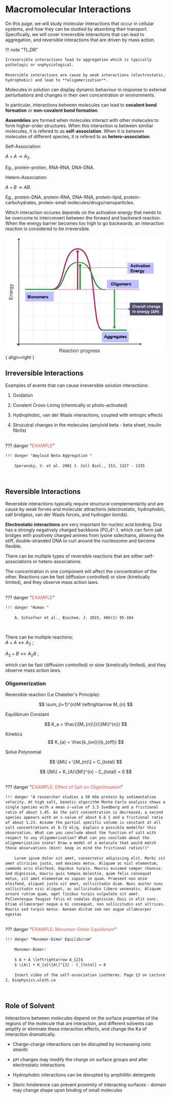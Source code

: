 # Macromolecular Interactions

On this page, we will study molecular interactions that occur in cellular systems, and how they can be studied by absorbing their transport. Specifically, we will cover irreversible interactions that can lead to aggregation, and reversible interactions that are driven by mass action.

!!! note "TL;DR"
    
    Irreversible interactions lead to aggregation which is typically pathologic or unphysiological.

    Reversible interactions are cause by weak interactions (electrostatic, hydrophobic) and lead to **oligomerization**.

Molecules in solution can display dynamic behaviour in response to external perturbations and changes in their own concentration or environments.

In particular, interactions between molecules can lead to **covalent bond formation** or **non-covalent bond formation**.

**Assemblies** are formed when molecules interact with other molecules to form higher-order structures. When this interaction is between similiar molecules, it is refered to as **self-association**. When it is between molecules of different species, it is refered to as **hetero-association**.

Self-Association: 

$A + A \rightarrow A_{2}$. 

Eg., protein-protien, RNA-RNA, DNA-DNA.

Hetero-Association: 

$A + B \rightarrow AB$.

Eg., protein-DNA, protein-RNA, DNA-RNA, protein-lipid, protein-carbohydrates, protein-small molecules/drugs/nanoparticles.

Which interaction occures depends on the activation energy that needs to be overcome to interconvert between the forward and backward reaction.
When the energy barrier becomes too high to go backwards, an interaction reaction is considered to be irreversible.

![Image title](img/interactions.png){ align=right }

## Irreversible Interactions

Examples of events that can cause irreversible solution interactions:

1. Oxidation

2. Covalent Cross-Lining (chemically or photo-activated)

3. Hydrophobic, van der Waals interactions, coupled with entropic effects

4. Strucutral changes in the molecules (amyloid beta - beta sheet, insulin fibrils)

<br>
??? danger "<span style="color: #d9534f;">EXAMPLE</span>"
    
    !!! danger "Amyloid Beta Aggregation "

        Speransky, V. et al. 2001 J. Cell Biol., 153, 1327 - 1335
<br>

## Reversible Interactions

Reversible interactions typically require structural complementarity and are cause by weak forves and molecular attractions (electrostatic, hydrophobic, salt bridgess, van der Waals forces, and hydrogen bonds).

**Electrostatic interactions** are very important for nucleic acid binding. Dna has a strongly negatively charged backbone (PO_4^-), which can form salt bridges with positively charged amines from lysine sidechains, allowing the stiff, double-stranded DNA to curl around the nucleosome and become flexible.

There can be multiple types of reversible reactions that are either self-associations or hetero-associations. 

The concentration in one component will affect the concentration of the other. Reactions can be fast (diffusion controlled) or slow (kinetically limited), and they observe mass action laws.

<br>
??? danger "<span style="color: #d9534f;">EXAMPLE</span>"
    
    !!! danger "Human "
    
        A. Schiefner et al., Biochem. J. 2015, 466(1) 95-104
<br>

There can be multiple reactions:  
$A + A \leftrightarrow A_{2}$  ;

$A_{2} + B \leftrightarrow A_{2}B$  ;

which can be fast (diffusion controlled) or slow (kinetically limited), and they observe mass action laws.

### Oligomerization

Reversible reaction (Le Chatelier's Principle):

$$
\sum_{i=1}^{n}M \leftrightarrow M_{n}
$$

Equilibirum Constant

$$
K_a = \frac{\[M_{n}\]}{\[M\]^{n}}
$$

Kinetics
$$
K_{a} = \frac{k_{on}}{k_{off}}
$$

Solve Polynomial

$$
\[M\] + \[M_{n}\] = C_{total}
$$

$$
\[M\] + K_{A}\[M\]^{n} - C_{total} = 0
$$


<br>
??? danger "<span style="color: #d9534f;">EXAMPLE: Effect of Salt on Oligerimzation</span>"

    !!! danger "A researcher studies a 50 kDa protein by sedimentation velocity. At high salt, Genetic algorithm Monte Carlo analysis shows a single species with a mean s-value of 3.5 Svedberg and a frictional ratio of about 1.45. As the salt concentration is decreased, a second species appears with an s-value of about 6.6 S and a frictional ratio of about 1.23. Assume the partial specific volume is constant at all salt concentrations at 0.72 ml/g. Explain a possible modelfor this observation. What can you conclude about the function of salt with respect to any oligomerization? What can you conclude about the oligomerization state? Draw a model of a molecule that would match these observations (Hint: keep in mind the frictional ratios!)"
    
        Lorem ipsum dolor sit amet, consectetur adipiscing elit. Morbi sit amet ultricies justo, sed maximus metus. Aliquam ac nisl elementum, commodo arcu eleifend, dapibus turpis. Mauris euismod semper rhoncus. Sed dignissim, mauris quis tempus molestie, quam felis consequat metus, sit amet elementum ex sapien in quam. Praesent non enim eleifend, aliquet justo sit amet, sollicitudin diam. Nunc auctor nunc sollicitudin nisi aliquet, ac sollicitudin libero venenatis. Aliquam ornare rutrum quam, eget finibus turpis vulputate sit amet. Pellentesque feugiat felis et sodales dignissim. Duis in elit nunc. Etiam ullamcorper neque a mi consequat, non sollicitudin est ultrices. Mauris sed turpis metus. Aenean dictum sem nec augue ullamcorper egestas


<br>
??? danger "<span style="color: #d9534f;">EXAMPLE: Monomer-Dimer Equilibrium</span>"

    !!! danger "Monomer-Dimer Equilibirum"

        Monomer-Dimer:
    
        $ A + A \leftrightarrow A_{2}$
        $ \[A\] + K_{a}\[A\]^{2} - C_{total} = 0
    
        Insert video of the self-association isotherms. Page 13 on Lecture 2. biophysics.uleth.ca
<br>

## Role of Solvent 

Interactions between molecules depend on the surface properties of the regions of the molecule that are interaction, and different solvents can amplify or eliminate these interaction effects, and change the Ka of interaction dramatically.

* Charge-charge interactions can be disrupted by increaseing ionic strenth

* pH changes may modify the charge on surface groups and alter electrostatic interactions

* Hydrophobic interactions can be disrupted by amphilillic detergents

* Steric hinderence can prevent proximity of interacting surfaces - domain may change shape upon binding of small molecules



